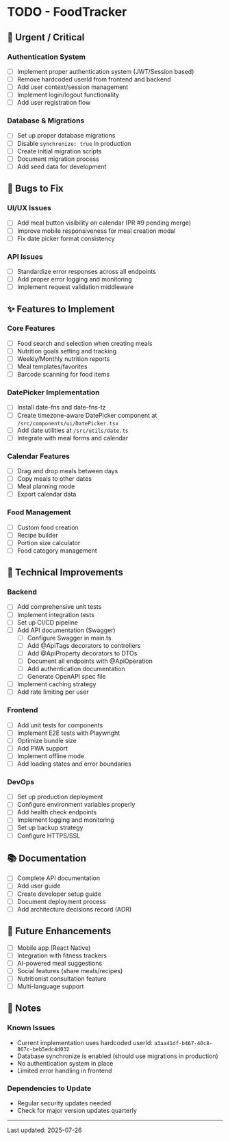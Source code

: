 # TODO - FoodTracker

## 🚨 Urgent / Critical

### Authentication System
- [ ] Implement proper authentication system (JWT/Session based)
- [ ] Remove hardcoded userId from frontend and backend
- [ ] Add user context/session management
- [ ] Implement login/logout functionality
- [ ] Add user registration flow

### Database & Migrations
- [ ] Set up proper database migrations
- [ ] Disable `synchronize: true` in production
- [ ] Create initial migration scripts
- [ ] Document migration process
- [ ] Add seed data for development

## 🐛 Bugs to Fix

### UI/UX Issues
- [ ] Add meal button visibility on calendar (PR #9 pending merge)
- [ ] Improve mobile responsiveness for meal creation modal
- [ ] Fix date picker format consistency

### API Issues
- [ ] Standardize error responses across all endpoints
- [ ] Add proper error logging and monitoring
- [ ] Implement request validation middleware

## ✨ Features to Implement

### Core Features
- [ ] Food search and selection when creating meals
- [ ] Nutrition goals setting and tracking
- [ ] Weekly/Monthly nutrition reports
- [ ] Meal templates/favorites
- [ ] Barcode scanning for food items

### DatePicker Implementation
- [ ] Install date-fns and date-fns-tz
- [ ] Create timezone-aware DatePicker component at `/src/components/ui/DatePicker.tsx`
- [ ] Add date utilities at `/src/utils/date.ts`
- [ ] Integrate with meal forms and calendar

### Calendar Features
- [ ] Drag and drop meals between days
- [ ] Copy meals to other dates
- [ ] Meal planning mode
- [ ] Export calendar data

### Food Management
- [ ] Custom food creation
- [ ] Recipe builder
- [ ] Portion size calculator
- [ ] Food category management

## 🔧 Technical Improvements

### Backend
- [ ] Add comprehensive unit tests
- [ ] Implement integration tests
- [ ] Set up CI/CD pipeline
- [ ] Add API documentation (Swagger)
  - [ ] Configure Swagger in main.ts
  - [ ] Add @ApiTags decorators to controllers
  - [ ] Add @ApiProperty decorators to DTOs
  - [ ] Document all endpoints with @ApiOperation
  - [ ] Add authentication documentation
  - [ ] Generate OpenAPI spec file
- [ ] Implement caching strategy
- [ ] Add rate limiting per user

### Frontend
- [ ] Add unit tests for components
- [ ] Implement E2E tests with Playwright
- [ ] Optimize bundle size
- [ ] Add PWA support
- [ ] Implement offline mode
- [ ] Add loading states and error boundaries

### DevOps
- [ ] Set up production deployment
- [ ] Configure environment variables properly
- [ ] Add health check endpoints
- [ ] Implement logging and monitoring
- [ ] Set up backup strategy
- [ ] Configure HTTPS/SSL

## 📚 Documentation

- [ ] Complete API documentation
- [ ] Add user guide
- [ ] Create developer setup guide
- [ ] Document deployment process
- [ ] Add architecture decisions record (ADR)

## 🎯 Future Enhancements

- [ ] Mobile app (React Native)
- [ ] Integration with fitness trackers
- [ ] AI-powered meal suggestions
- [ ] Social features (share meals/recipes)
- [ ] Nutritionist consultation feature
- [ ] Multi-language support

## 📝 Notes

### Known Issues
- Current implementation uses hardcoded userId: `a3aa41df-b467-40c8-867c-beb5edc4d032`
- Database synchronize is enabled (should use migrations in production)
- No authentication system in place
- Limited error handling in frontend

### Dependencies to Update
- Regular security updates needed
- Check for major version updates quarterly

---

Last updated: 2025-07-26